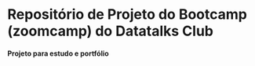 # Repositório de Projeto do Bootcamp (zoomcamp) do Datatalks Club

#### Projeto para estudo e portfólio